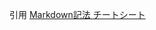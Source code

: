 引用 
[Markdown記法 チートシート](https://github.hpe.com/vMPN-OVO/ovo_setting_ansible/commit/96aad4683d07c16db7149c81e7972095449b63ea "Markdown記法 チートシート")
